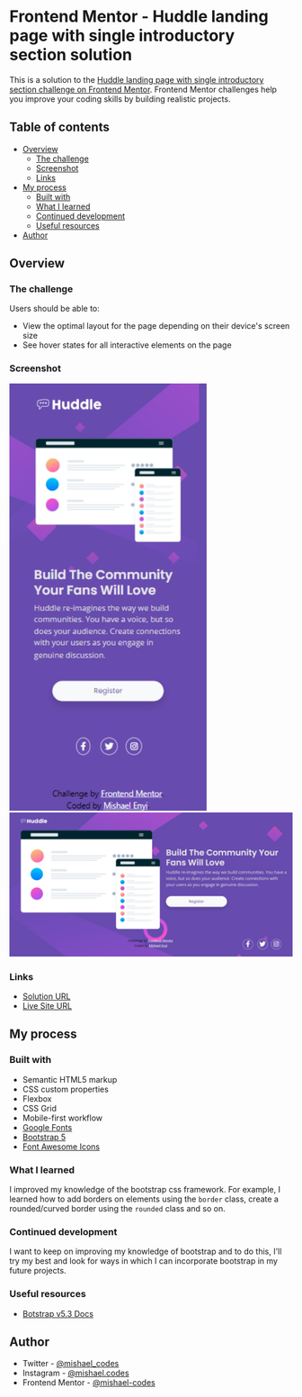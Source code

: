 # Frontend Mentor - Huddle landing page with single introductory section solution

This is a solution to the [Huddle landing page with single introductory section challenge on Frontend Mentor](https://www.frontendmentor.io/challenges/huddle-landing-page-with-a-single-introductory-section-B_2Wvxgi0). Frontend Mentor challenges help you improve your coding skills by building realistic projects.

## Table of contents

- [Overview](#overview)
  - [The challenge](#the-challenge)
  - [Screenshot](#screenshot)
  - [Links](#links)
- [My process](#my-process)
  - [Built with](#built-with)
  - [What I learned](#what-i-learned)
  - [Continued development](#continued-development)
  - [Useful resources](#useful-resources)
- [Author](#author)

## Overview

### The challenge

Users should be able to:

- View the optimal layout for the page depending on their device's screen size
- See hover states for all interactive elements on the page

### Screenshot

![](images/screenshot-mobile.png)
![](images/sreenshot.png)

### Links

- [Solution URL](https://github.com/mishael-codes/huddle-landing-page-with-single-introductory-section-master)
- [Live Site URL](https://mishael-codes.github.io/huddle-landing-page-with-single-introductory-section-master)

## My process

### Built with

- Semantic HTML5 markup
- CSS custom properties
- Flexbox
- CSS Grid
- Mobile-first workflow
- [Google Fonts](https://fonts.google.com/)
- [Bootstrap 5](https://getbootstrap.com/docs/5.3/getting-started/introduction/)
- [Font Awesome Icons](https://fontawesome.com/icons)

### What I learned

I improved my knowledge of the bootstrap css framework. For example, I learned how to add borders on elements using the `border` class, create a rounded/curved border using the `rounded` class and so on.

### Continued development

I want to keep on improving my knowledge of bootstrap and to do this, I'll try my best and look for ways in which I can incorporate bootstrap in my future projects.

### Useful resources

- [Botstrap v5.3 Docs](https://getbootstrap.com/docs/5.3/getting-started/introduction/)

## Author

- Twitter - [@mishael_codes](https://www.twitter.com/mishael_codes)
- Instagram - [@mishael.codes](https://www.instagram.com/mishael.codes)
- Frontend Mentor - [@mishael-codes](https://www.frontendmentor.io/profile/mishael-codes)
